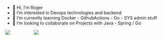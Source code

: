 - 👋 Hi, I’m Roger
- 👀 I’m interested in Devops technologies and backend
- 🌱 I’m currently learning Docker - GithubActions - Go - SYS admin stuff
- 💞️ I’m looking to collaborate on Projects with Java - Spring / Go


<div style="display: flex; flex-direction: row;">
 <img class="img" style="padding-right: 15%" src="https://github-readme-stats.vercel.app/api/top-langs/?username=rogerdurdn&hide=css,scss,html,javascript&layout=compact&theme=gruvbox" />
   <img class="img" src="https://github-readme-stats.vercel.app/api?username=rogerdurdn&hide=contribs&show_icons=true&theme=gruvbox" />
</div>
